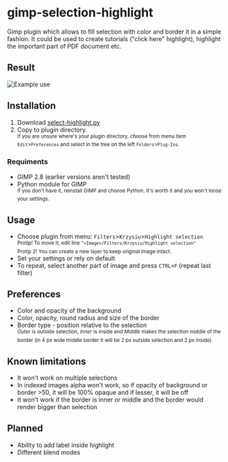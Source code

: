 # gimp-selection-highlight
Gimp plugin which allows to fill selection with color and border it in a simple fashion. It could be used to create tutorials ("click here" highlight), highlight the important part of PDF document etc.

## Result
![Example use](http://download.krzysiu.net/select-highlight-example.jpg)

## Installation
1. Download [select-highlight.py](https://github.com/Krzysiu/gimp-selection-highlight/blob/master/select-highlight.py)
2. Copy to plugin directory.<br><sup>If you are unsure where's your plugin directory, choose from menu item `Edit`>`Preferences` and select in the tree on the left `Folders`>`Plug-Ins`.</sup>

### Requiments
+ GIMP 2.8 (earlier versions aren't tested)
+ Python module for GIMP<br><sup>If you don't have it, reinstall GIMP and choose Python. It's worth it and you won't loose your settings.</sup>

## Usage
+ Choose plugin from menu: `Filters`>`Krzysiu`>`Highlight selection`<br><sup>Protip! To move it, edit line  `"<Image>/Filters/Krzysiu/Highlight selection"`<br>Protip 2! You can create a new layer to keep original image intact.</sup>
+ Set your settings or rely on default
+ To repeat, select another part of image and press `CTRL+F` (repeat last filter)

## Preferences
+ Color and opacity of the background
+ Color, opacity, round radius and size of the border
+ Border type - position relative to the selection<br><sup>*Outer* is outside selection, *Inner* is inside and *Middle* makes the selection middle of the border (in 4 px wide middle border it will be 2 px outside selection and 2 px inside)</sup>

## Known limitations
+ It won't work on multiple selections
+ In indexed images alpha won't work, so if opacity of background or border >50, it will be 100% opaque and if lesser, it will be off
+ It won't work if the border is inner or middle and the border would render bigger than selection

## Planned
+ Ability to add label inside highlight
+ Different blend modes
